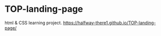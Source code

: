 # TOP-landing-page
html &amp; CSS learning project.
https://halfway-there1.github.io/TOP-landing-page/
